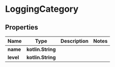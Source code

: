 
# LoggingCategory

## Properties
Name | Type | Description | Notes
------------ | ------------- | ------------- | -------------
**name** | **kotlin.String** |  | 
**level** | **kotlin.String** |  | 



